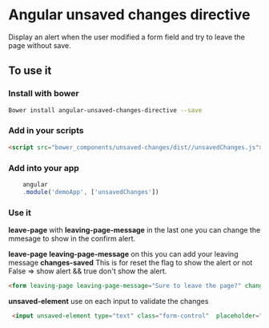 # Angular unsaved changes directive

Display an alert when the user modified a form field and try to leave the page without save.

## To use it

### Install with bower


```sh
Bower install angular-unsaved-changes-directive --save
```

### Add in your scripts


```html
<script src="bower_components/unsaved-changes/dist//unsavedChanges.js"></script>
```

### Add into your app

```javascript
    angular
    .module('demoApp', ['unsavedChanges'])
```

### Use it

**leave-page** with **leaving-page-message** in the last one you can change the mmesage to show in the confirm alert.

**leave-page**
**leaving-page-message** on this you can add your leaving message
**changes-saved** This is for reset the flag to show the alert or not False => show alert && true don't show the alert.


```html
<form leaving-page leaving-page-message="Sure to leave the page?" changes-saved="changesAlreadySaved">
```
**unsaved-element** use on each input to validate the changes
```html
 <input unsaved-element type="text" class="form-control"  placeholder="Could type your name :)" ng-model="yourName">
```
